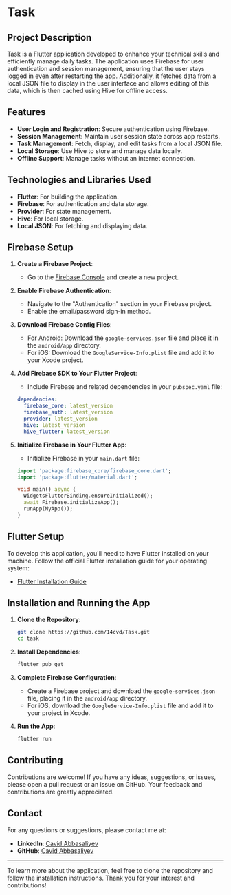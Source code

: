 # Task

## Project Description
Task is a Flutter application developed to enhance your technical skills and efficiently manage daily tasks. The application uses Firebase for user authentication and session management, ensuring that the user stays logged in even after restarting the app. Additionally, it fetches data from a local JSON file to display in the user interface and allows editing of this data, which is then cached using Hive for offline access.

## Features
- **User Login and Registration**: Secure authentication using Firebase.
- **Session Management**: Maintain user session state across app restarts.
- **Task Management**: Fetch, display, and edit tasks from a local JSON file.
- **Local Storage**: Use Hive to store and manage data locally.
- **Offline Support**: Manage tasks without an internet connection.

## Technologies and Libraries Used
- **Flutter**: For building the application.
- **Firebase**: For authentication and data storage.
- **Provider**: For state management.
- **Hive**: For local storage.
- **Local JSON**: For fetching and displaying data.

## Firebase Setup
1. **Create a Firebase Project**:
    - Go to the [Firebase Console](https://console.firebase.google.com/) and create a new project.

2. **Enable Firebase Authentication**:
    - Navigate to the "Authentication" section in your Firebase project.
    - Enable the email/password sign-in method.

3. **Download Firebase Config Files**:
    - For Android: Download the `google-services.json` file and place it in the `android/app` directory.
    - For iOS: Download the `GoogleService-Info.plist` file and add it to your Xcode project.

4. **Add Firebase SDK to Your Flutter Project**:
    - Include Firebase and related dependencies in your `pubspec.yaml` file:
    ```yaml
    dependencies:
      firebase_core: latest_version
      firebase_auth: latest_version
      provider: latest_version
      hive: latest_version
      hive_flutter: latest_version
    ```

5. **Initialize Firebase in Your Flutter App**:
    - Initialize Firebase in your `main.dart` file:
    ```dart
    import 'package:firebase_core/firebase_core.dart';
    import 'package:flutter/material.dart';

    void main() async {
      WidgetsFlutterBinding.ensureInitialized();
      await Firebase.initializeApp();
      runApp(MyApp());
    }
    ```

## Flutter Setup
To develop this application, you'll need to have Flutter installed on your machine. Follow the official Flutter installation guide for your operating system:

- [Flutter Installation Guide](https://flutter.dev/docs/get-started/install)

## Installation and Running the App
1. **Clone the Repository**:
    ```bash
    git clone https://github.com/14cvd/Task.git
    cd task
    ```

2. **Install Dependencies**:
    ```bash
    flutter pub get
    ```

3. **Complete Firebase Configuration**:
    - Create a Firebase project and download the `google-services.json` file, placing it in the `android/app` directory.
    - For iOS, download the `GoogleService-Info.plist` file and add it to your project in Xcode.

4. **Run the App**:
    ```bash
    flutter run
    ```

## Contributing
Contributions are welcome! If you have any ideas, suggestions, or issues, please open a pull request or an issue on GitHub. Your feedback and contributions are greatly appreciated.

## Contact
For any questions or suggestions, please contact me at:
- **LinkedIn**: [Cavid Abbasaliyev]([https://www.linkedin.com/in/yourprofile](https://www.linkedin.com/in/abbas3liyev/))
- **GitHub**: [Cavid Abbasaliyev](https://github.com/14cvd)

---

To learn more about the application, feel free to clone the repository and follow the installation instructions. Thank you for your interest and contributions!

